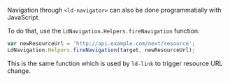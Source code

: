Navigation through `<ld-navigator>` can also be done programmatially with JavaScript.

To do that, use the `LdNavigation.Helpers.fireNavigation` function:

``` javascript
var newResourceUrl = 'http://api.example.com/next/resource';
LdNavigation.Helpers.fireNavigation(target, newResourceUrl);
```

This is the same function which is used by `ld-link` to trigger resource URL change.